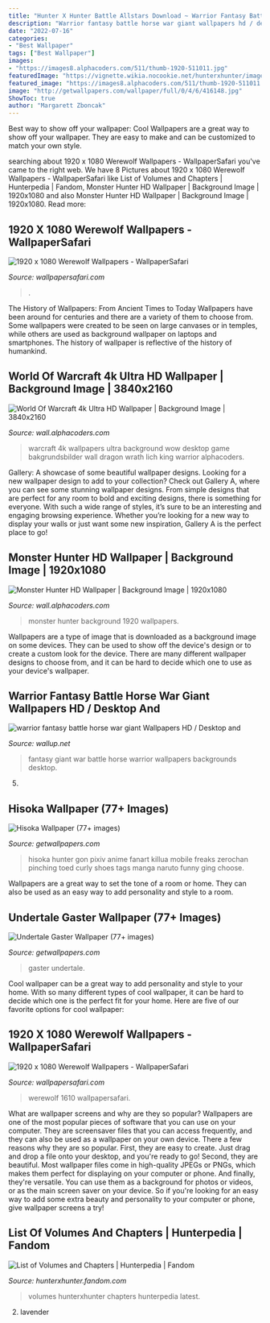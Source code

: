 ```yaml
---
title: "Hunter X Hunter Battle Allstars Download ~ Warrior Fantasy Battle Horse War Giant Wallpapers Hd / Desktop And"
description: "Warrior fantasy battle horse war giant wallpapers hd / desktop and"
date: "2022-07-16"
categories:
- "Best Wallpaper"
tags: ["Best Wallpaper"]
images:
- "https://images8.alphacoders.com/511/thumb-1920-511011.jpg"
featuredImage: "https://vignette.wikia.nocookie.net/hunterxhunter/images/4/45/Volume0cover.jpg/revision/latest?cb=20121203024248"
featured_image: "https://images8.alphacoders.com/511/thumb-1920-511011.jpg"
image: "http://getwallpapers.com/wallpaper/full/0/4/6/416148.jpg"
ShowToc: true
author: "Margarett Zboncak"
---
```



Best way to show off your wallpaper:
Cool Wallpapers are a great way to show off your wallpaper. They are easy to make and can be customized to match your own style.

	

		
searching about 1920 x 1080 Werewolf Wallpapers - WallpaperSafari you've came to the right web. We have 8 Pictures about 1920 x 1080 Werewolf Wallpapers - WallpaperSafari like List of Volumes and Chapters | Hunterpedia | Fandom, Monster Hunter HD Wallpaper | Background Image | 1920x1080 and also Monster Hunter HD Wallpaper | Background Image | 1920x1080. Read more:
		
    
## 1920 X 1080 Werewolf Wallpapers - WallpaperSafari

<img loading=lazy src="http://cdn.wallpapersafari.com/74/49/eYr4Ak.jpg" onerror="this.onerror=null;this.src='https://tse3.mm.bing.net/th?id=OIP.gvMNG-MpMMgn2BGwQ9Uv9gHaEK&amp;pid=15.1';" alt="1920 x 1080 Werewolf Wallpapers - WallpaperSafari">

_Source: wallpapersafari.com_

>. 

	

The History of Wallpapers: From Ancient Times to Today
Wallpapers have been around for centuries and there are a variety of them to choose from. Some wallpapers were created to be seen on large canvases or in temples, while others are used as background wallpaper on laptops and smartphones. The history of wallpaper is reflective of the history of humankind.

    
## World Of Warcraft 4k Ultra HD Wallpaper | Background Image | 3840x2160

<img loading=lazy src="https://images.alphacoders.com/160/160293.jpg" onerror="this.onerror=null;this.src='https://tse1.mm.bing.net/th?id=OIP.j4T0xYfQ8qLWe50IIasuHQHaEK&amp;pid=15.1';" alt="World Of Warcraft 4k Ultra HD Wallpaper | Background Image | 3840x2160">

_Source: wall.alphacoders.com_

>warcraft 4k wallpapers ultra background wow desktop game bakgrundsbilder wall dragon wrath lich king warrior alphacoders. 

	

Gallery: A showcase of some beautiful wallpaper designs.
Looking for a new wallpaper design to add to your collection? Check out Gallery A, where you can see some stunning wallpaper designs. From simple designs that are perfect for any room to bold and exciting designs, there is something for everyone. With such a wide range of styles, it’s sure to be an interesting and engaging browsing experience. Whether you’re looking for a new way to display your walls or just want some new inspiration, Gallery A is the perfect place to go!





	
	
    
## Monster Hunter HD Wallpaper | Background Image | 1920x1080

<img loading=lazy src="https://images8.alphacoders.com/511/thumb-1920-511011.jpg" onerror="this.onerror=null;this.src='https://tse4.mm.bing.net/th?id=OIP.Igdkd_nWxOejIL_NxBmzGgHaEK&amp;pid=15.1';" alt="Monster Hunter HD Wallpaper | Background Image | 1920x1080">

_Source: wall.alphacoders.com_

>monster hunter background 1920 wallpapers. 

	

Wallpapers are a type of image that is downloaded as a background image on some devices. They can be used to show off the device's design or to create a custom look for the device. There are many different wallpaper designs to choose from, and it can be hard to decide which one to use as your device's wallpaper.

    
## Warrior Fantasy Battle Horse War Giant Wallpapers HD / Desktop And

<img loading=lazy src="https://wallup.net/wp-content/uploads/2016/10/12/349434-warrior-Fantasy_Battle-horse-war-giant.jpg" onerror="this.onerror=null;this.src='https://tse2.mm.bing.net/th?id=OIP.TU-AP9RZ28XrM3jrFBVLJQHaEK&amp;pid=15.1';" alt="warrior fantasy battle horse war giant Wallpapers HD / Desktop and">

_Source: wallup.net_

>fantasy giant war battle horse warrior wallpapers backgrounds desktop. 

	

5.

    
## Hisoka Wallpaper (77+ Images)

<img loading=lazy src="http://getwallpapers.com/wallpaper/full/0/4/6/416148.jpg" onerror="this.onerror=null;this.src='https://tse1.mm.bing.net/th?id=OIP.rJbE8n0uiJodP4pvVPMz4gHaKd&amp;pid=15.1';" alt="Hisoka Wallpaper (77+ images)">

_Source: getwallpapers.com_

>hisoka hunter gon pixiv anime fanart killua mobile freaks zerochan pinching toed curly shoes tags manga naruto funny ging choose. 

	

Wallpapers are a great way to set the tone of a room or home. They can also be used as an easy way to add personality and style to a room.

    
## Undertale Gaster Wallpaper (77+ Images)

<img loading=lazy src="http://getwallpapers.com/wallpaper/full/2/e/9/28856.jpg" onerror="this.onerror=null;this.src='https://tse3.mm.bing.net/th?id=OIP.T9DeuDv_lWJ3FxUhPQ-JlAHaEK&amp;pid=15.1';" alt="Undertale Gaster Wallpaper (77+ images)">

_Source: getwallpapers.com_

>gaster undertale. 

	

Cool wallpaper can be a great way to add personality and style to your home. With so many different types of cool wallpaper, it can be hard to decide which one is the perfect fit for your home. Here are five of our favorite options for cool wallpaper: 

    
## 1920 X 1080 Werewolf Wallpapers - WallpaperSafari

<img loading=lazy src="http://cdn.wallpapersafari.com/16/63/9HqIx2.jpg" onerror="this.onerror=null;this.src='https://tse2.mm.bing.net/th?id=OIP.N10C16evtvY9aEyRODRSCgHaEK&amp;pid=15.1';" alt="1920 x 1080 Werewolf Wallpapers - WallpaperSafari">

_Source: wallpapersafari.com_

>werewolf 1610 wallpapersafari. 

	

What are wallpaper screens and why are they so popular?
Wallpapers are one of the most popular pieces of software that you can use on your computer. They are screensaver files that you can access frequently, and they can also be used as a wallpaper on your own device. There a few reasons why they are so popular. First, they are easy to create. Just drag and drop a file onto your desktop, and you're ready to go! Second, they are beautiful. Most wallpaper files come in high-quality JPEGs or PNGs, which makes them perfect for displaying on your computer or phone. And finally, they're versatile. You can use them as a background for photos or videos, or as the main screen saver on your device. So if you're looking for an easy way to add some extra beauty and personality to your computer or phone, give wallpaper screens a try!

    
## List Of Volumes And Chapters | Hunterpedia | Fandom

<img loading=lazy src="https://vignette.wikia.nocookie.net/hunterxhunter/images/4/45/Volume0cover.jpg/revision/latest?cb=20121203024248" onerror="this.onerror=null;this.src='https://tse1.mm.bing.net/th?id=OIP.hdbFOSD3PKgVx0RTYV7JawHaMD&amp;pid=15.1';" alt="List of Volumes and Chapters | Hunterpedia | Fandom">

_Source: hunterxhunter.fandom.com_

>volumes hunterxhunter chapters hunterpedia latest. 

	

2. lavender 

